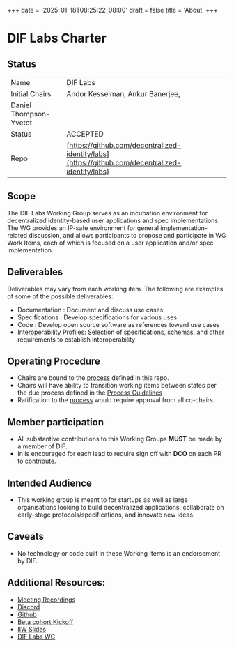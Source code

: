 +++
date = '2025-01-18T08:25:22-08:00'
draft = false
title = 'About'
+++

# DIF Labs Charter

## Status

|        |                                                                              |
|--------|------------------------------------------------------------------------------|
| Name   | DIF Labs                                                              |
| Initial Chairs | Andor Kesselman, Ankur Banerjee, 
Daniel Thompson-Yvetot                                      |
| Status | ACCEPTED                                                                     |
| Repo   | [https://github.com/decentralized-identity/labs](https://github.com/decentralized-identity/labs) |

## Scope

The DIF Labs Working Group serves as an incubation
environment for decentralized identity-based user applications and spec
implementations. The WG provides an IP-safe environment for general
implementation-related discussion, and allows participants to propose and
participate in WG Work Items, each of which is focused on a user application
and/or spec implementation.

##  Deliverables

Deliverables may vary from each working item. The following are examples of some
of the possible deliverables:

* Documentation : Document and discuss use cases 
* Specifications : Develop specifications for various uses 
* Code : Develop open source software as references toward use cases
* Interoperability Profiles: Selection of specifications, schemas, and other requirements to establish interoperability
  
## Operating Procedure

* Chairs are bound to the [process](./process.md) defined in this repo.
* Chairs will have ability to transition working items between states
  per the due process defined in the [Process Guidelines](./process.md)
* Ratification to the [process](./process.md) would require approval from all
  co-chairs.

## Member participation

- All substantive contributions to this Working Groups **MUST** be made by a member of DIF.
- In is encouraged for each lead to require sign off with **DCO** on each PR to contribute.

## Intended Audience

- This working group is meant to for startups as well as large organisations looking to build decentralized applications, collaborate on early-stage protocols/specifications, and innovate new ideas.

## Caveats

- No technology or code built in these Working Items is an endorsement by DIF.

## Additional Resources: 

- [Meeting Recordings](https://docs.google.com/spreadsheets/d/1wgccmMvIImx30qVE9GhRKWWv3vmL2ZyUauuKx3IfRmA/edit?gid=983396687#gid=983396687)
- [Discord](https://discord.gg/972yqVmD)
- [Github](https://github.com/decentralized-identity/labs)
- [Beta cohort Kickoff](https://docs.google.com/presentation/d/1P5MfXZWwF6Sowz9sR_We5qdSqqt6XYPV3Mdc0lGqY28/edit#slide=id.p)
- [IIW Slides](https://docs.google.com/presentation/d/1crZQGctcoTDtZlNqLH22IZir8G1gWQnPrHXodPnIqvE/edit?usp=sharing)
- [DIF Labs WG](https://docs.google.com/presentation/d/1oiEoI-54GFUpgUj5x9Xk93xS_JpZu-8bWrL7_7ktTX4/edit?usp=sharing)
